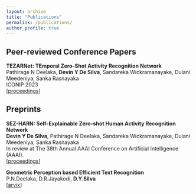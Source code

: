 ```yaml
---
layout: archive
title: "Publications"
permalink: /publications/
author_profile: true
---
```



## Peer-reviewed Conference Papers

<b> TEZARNet: TEmporal Zero-Shot Activity Recognition Network</b><br/>
 Pathirage N Deelaka, <b>Devin Y De Silva</b>, Sandareka Wickramanayake, Dulani Meedeniya, Sanka Rasnayaka <br/>
ICONIP 2023<br/>
[[proceedings](https://link.springer.com/chapter/10.1007/978-981-99-8184-7_34)]
&nbsp;



## Preprints

<b> SEZ-HARN: Self-Explainable Zero-shot Human Activity Recognition Network </b><br/>
<b>Devin Y De Silva</b>, Pathirage N Deelaka, Sandareka Wickramanayake, Dulani Meedeniya, Sanka Rasnayaka<br/>
In review at The 38th Annual AAAI Conference on Artificial Intelligence (AAAI).<br/>
[[proceedings](https://github.com/nipdep/SEZ-HARN)]


<b> Geometric Perception based Efficient Text Recognition </b><br/>
P.N.Deelaka, D.R.Jayakodi, <b>D.Y.Silva</b><br/>
[[arvix](https://arxiv.org/abs/2302.03873)]


